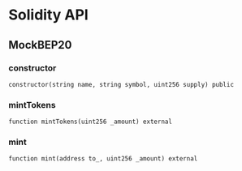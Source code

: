 # Solidity API

## MockBEP20

### constructor

```solidity
constructor(string name, string symbol, uint256 supply) public
```

### mintTokens

```solidity
function mintTokens(uint256 _amount) external
```

### mint

```solidity
function mint(address to_, uint256 _amount) external
```

